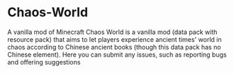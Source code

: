 # Chaos-World
A vanilla mod of Minecraft
Chaos World is a vanilla mod (data pack with resource pack) that aims to let players experience ancient times' world in chaos according to Chinese ancient books (though this data pack has no Chinese element).
Here you can submit any issues, such as reporting bugs and offering suggestions
